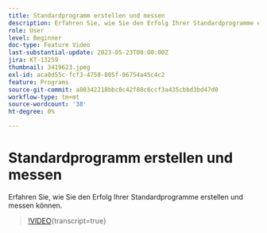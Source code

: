 ```yaml
---
title: Standardprogramm erstellen und messen
description: Erfahren Sie, wie Sie den Erfolg Ihrer Standardprogramme erstellen und messen können.
role: User
level: Beginner
doc-type: Feature Video
last-substantial-update: 2023-05-23T00:00:00Z
jira: KT-13259
thumbnail: 3419623.jpeg
exl-id: aca0d55c-fcf3-4758-805f-06754a45c4c2
feature: Programs
source-git-commit: a80342218bbc8c42f88c6ccf3a435cbbd3bd47d0
workflow-type: tm+mt
source-wordcount: '38'
ht-degree: 0%

---
```


# Standardprogramm erstellen und messen

Erfahren Sie, wie Sie den Erfolg Ihrer Standardprogramme erstellen und messen können.

>[!VIDEO](https://video.tv.adobe.com/v/3419623/?learn=on){transcript=true}
